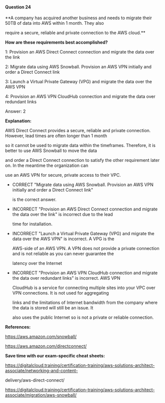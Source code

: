#### Question  24


**A company has acquired another business and needs to migrate their 50TB of data into AWS within 1 month. They also

require a secure, reliable and private connection to the AWS cloud.**


**How are these requirements best accomplished?**


1: Provision an AWS Direct Connect connection and migrate the data over the link


2: Migrate data using AWS Snowball. Provision an AWS VPN initially and order a Direct Connect link


3: Launch a Virtual Private Gateway (VPG) and migrate the data over the AWS VPN


4: Provision an AWS VPN CloudHub connection and migrate the data over redundant links


Answer: 2


**Explanation:**


AWS Direct Connect provides a secure, reliable and private connection. However, lead times are often longer than 1 month

so it cannot be used to migrate data within the timeframes. Therefore, it is better to use AWS Snowball to move the data

and order a Direct Connect connection to satisfy the other requirement later on. In the meantime the organization can

use an AWS VPN for secure, private access to their VPC.


- CORRECT "Migrate data using AWS Snowball. Provision an AWS VPN initially and order a Direct Connect link"

  is the correct answer.


- INCORRECT "Provision an AWS Direct Connect connection and migrate the data over the link" is incorrect due to the lead

  time for installation.


- INCORRECT "Launch a Virtual Private Gateway (VPG) and migrate the data over the AWS VPN" is incorrect. A VPG is the

  AWS-side of an AWS VPN. A VPN does not provide a private connection and is not reliable as you can never guarantee the

  latency over the Internet


- INCORRECT "Provision an AWS VPN CloudHub connection and migrate the data over redundant links" is incorrect. AWS VPN

  CloudHub is a service for connecting multiple sites into your VPC over VPN connections. It is not used for aggregating

  links and the limitations of Internet bandwidth from the company where the data is stored will still be an issue. It

  also uses the public Internet so is not a private or reliable connection.


**References:**


https://aws.amazon.com/snowball/


https://aws.amazon.com/directconnect/


**Save time with our exam-specific cheat sheets:**


https://digitalcloud.training/certification-training/aws-solutions-architect-associate/networking-and-content-

delivery/aws-direct-connect/


https://digitalcloud.training/certification-training/aws-solutions-architect-associate/migration/aws-snowball/

